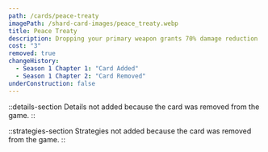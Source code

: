 ```yaml
---
path: /cards/peace-treaty
imagePath: /shard-card-images/peace_treaty.webp
title: Peace Treaty
description: Dropping your primary weapon grants 70% damage reduction
cost: "3"
removed: true
changeHistory:
  - Season 1 Chapter 1: "Card Added"
  - Season 1 Chapter 2: "Card Removed"
underConstruction: false
---
```


::details-section
Details not added because the card was removed from the game.
::

::strategies-section
Strategies not added because the card was removed from the game.
::


